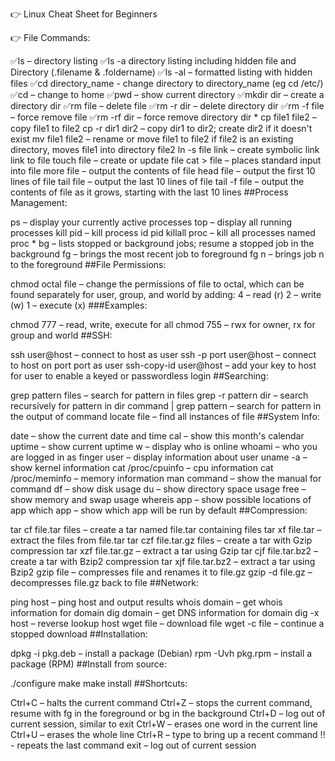 👉 Linux Cheat Sheet for Beginners 

👉 File Commands:

✅ls – directory listing 
✅ls -a directory listing including hidden file and Directory (.filename & .foldername)
✅ls -al – formatted listing with hidden files
✅cd directory_name - change directory to directory_name (eg cd /etc/)
✅cd – change to home
✅pwd – show current directory
✅mkdir dir – create a directory dir
✅rm file – delete file
✅rm -r dir – delete directory dir
✅rm -f file – force remove file
✅rm -rf dir – force remove directory dir *
cp file1 file2 – copy file1 to file2
cp -r dir1 dir2 – copy dir1 to dir2; create dir2 if it doesn't exist
mv file1 file2 – rename or move file1 to file2 if file2 is an existing directory, moves file1 into directory file2
ln -s file link – create symbolic link link to file
touch file – create or update file
cat > file – places standard input into file
more file – output the contents of file
head file – output the first 10 lines of file
tail file – output the last 10 lines of file
tail -f file – output the contents of file as it grows, starting with the last 10 lines
##Process Management:

ps – display your currently active processes
top – display all running processes
kill pid – kill process id pid
killall proc – kill all processes named proc *
bg – lists stopped or background jobs; resume a stopped job in the background
fg – brings the most recent job to foreground
fg n – brings job n to the foreground
##File Permissions:

chmod octal file – change the permissions of file to octal, which can be found separately for user, group, and world by adding:
4 – read (r)
2 – write (w)
1 – execute (x)
###Examples:

chmod 777 – read, write, execute for all
chmod 755 – rwx for owner, rx for group and world
##SSH:

ssh user@host – connect to host as user
ssh -p port user@host – connect to host on port port as user
ssh-copy-id user@host – add your key to host for user to enable a keyed or passwordless login
##Searching:

grep pattern files – search for pattern in files
grep -r pattern dir – search recursively for pattern in dir
command | grep pattern – search for pattern in the output of command
locate file – find all instances of file
##System Info:

date – show the current date and time
cal – show this month's calendar
uptime – show current uptime
w – display who is online
whoami – who you are logged in as
finger user – display information about user
uname -a – show kernel information
cat /proc/cpuinfo – cpu information
cat /proc/meminfo – memory information
man command – show the manual for command
df – show disk usage
du – show directory space usage
free – show memory and swap usage
whereis app – show possible locations of app
which app – show which app will be run by default
##Compression:

tar cf file.tar files – create a tar named file.tar containing files
tar xf file.tar – extract the files from file.tar
tar czf file.tar.gz files – create a tar with Gzip compression
tar xzf file.tar.gz – extract a tar using Gzip
tar cjf file.tar.bz2 – create a tar with Bzip2 compression
tar xjf file.tar.bz2 – extract a tar using Bzip2
gzip file – compresses file and renames it to file.gz
gzip -d file.gz – decompresses file.gz back to file
##Network:

ping host – ping host and output results
whois domain – get whois information for domain
dig domain – get DNS information for domain
dig -x host – reverse lookup host
wget file – download file
wget -c file – continue a stopped download
##Installation:

dpkg -i pkg.deb – install a package (Debian)
rpm -Uvh pkg.rpm – install a package (RPM)
##Install from source:

./configure
make
make install
##Shortcuts:

Ctrl+C – halts the current command
Ctrl+Z – stops the current command, resume with
fg in the foreground or bg in the background
Ctrl+D – log out of current session, similar to exit
Ctrl+W – erases one word in the current line
Ctrl+U – erases the whole line
Ctrl+R – type to bring up a recent command
!! - repeats the last command
exit – log out of current session